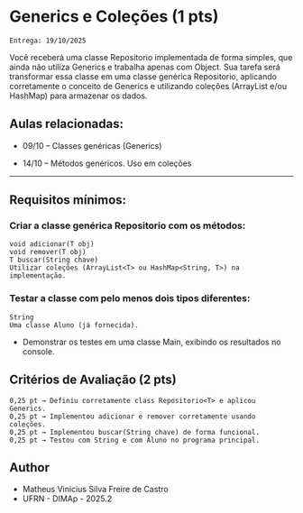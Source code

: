 # Generics e Coleções (1 pts)

    Entrega: 19/10/2025


Você receberá uma classe Repositorio implementada de forma simples, que ainda não utiliza Generics e trabalha apenas com Object.
Sua tarefa será transformar essa classe em uma classe genérica Repositorio<T>, aplicando corretamente o conceito de Generics e utilizando coleções (ArrayList e/ou HashMap) para armazenar os dados.

## Aulas relacionadas:

 - 09/10 – Classes genéricas (Generics)

 - 14/10 – Métodos genéricos. Uso em coleções
_____________
## Requisitos mínimos:
### Criar a classe genérica Repositorio<T> com os métodos:
	
    void adicionar(T obj)
	void remover(T obj)
	T buscar(String chave)
    Utilizar coleções (ArrayList<T> ou HashMap<String, T>) na implementação.

### Testar a classe com pelo menos dois tipos diferentes:

	String
	Uma classe Aluno (já fornecida).

 - Demonstrar os testes em uma classe Main, exibindo os resultados no console.

## Critérios de Avaliação (2 pts)

    0,25 pt → Definiu corretamente class Repositorio<T> e aplicou Generics.
    0,25 pt → Implementou adicionar e remover corretamente usando coleções.
    0,25 pt → Implementou buscar(String chave) de forma funcional.
    0,25 pt → Testou com String e com Aluno no programa principal.

## Author

- Matheus Vinicius Silva Freire de Castro
- UFRN - DIMAp - 2025.2